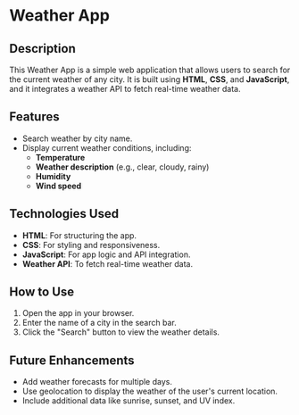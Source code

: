 # Weather App  

## Description  
This Weather App is a simple web application that allows users to search for the current weather of any city. It is built using **HTML**, **CSS**, and **JavaScript**, and it integrates a weather API to fetch real-time weather data.  

## Features  
- Search weather by city name.  
- Display current weather conditions, including:  
  - **Temperature**  
  - **Weather description** (e.g., clear, cloudy, rainy)  
  - **Humidity**  
  - **Wind speed**  

## Technologies Used  
- **HTML**: For structuring the app.  
- **CSS**: For styling and responsiveness.  
- **JavaScript**: For app logic and API integration.  
- **Weather API**: To fetch real-time weather data.  

## How to Use  
1. Open the app in your browser.  
2. Enter the name of a city in the search bar.  
3. Click the "Search" button to view the weather details.  

## Future Enhancements  
- Add weather forecasts for multiple days.  
- Use geolocation to display the weather of the user's current location.  
- Include additional data like sunrise, sunset, and UV index.  
